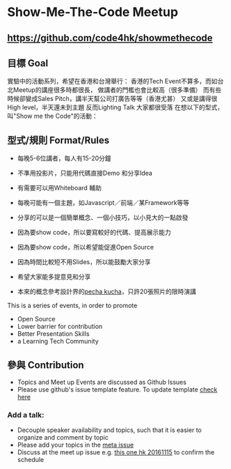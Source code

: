 # Show-Me-The-Code Meetup

## https://github.com/code4hk/showmethecode

## 目標 Goal
實驗中的活動系列，希望在香港和台灣舉行：
香港的Tech Event不算多，而如台北Meetup的講座很多時都很長，
做講者的門檻也會比較高（很多準備）
而有些時候卻變成Sales Pitch，講半天幫公司打廣告等等（香港尤甚）
又或是講得很High level，半天還未到主題
反而Lighting Talk 大家都很受落
在想以下的型式，叫"Show me the Code"的活動：

## 型式/規則 Format/Rules
- 每晚5-6位講者，每人有15-20分鐘
- 不準用投影片，只能用代碼直接Demo 和分享Idea
- 有需要可以用Whiteboard 輔助
- 每晚可能有一個主題，如Javascript／前端／某Framework等等
- 分享的可以是一個簡單概念、一個小技巧，以小見大的一點啟發

- 因為要show code，所以要寫較好的代碼、提高展示能力
- 因為要show code，所以希望能促進Open Source
- 因為時間比較短不用Slides，所以能鼓勵大家分享

- 希望大家能多提意見和分享
- 本來的概念參考設計界的[pecha kucha](http://www.pechakucha.org/)，只許20張照片的限時演講

This is a series of events, in order to promote
- Open Source
- Lower barrier for contribution
- Better Presentation Skills
- a Learning Tech Community


## 參與 Contribution
- Topics and Meet up Events are discussed as Github Issues
- Please use github's issue template feature. To update template [check here](https://help.github.com/articles/creating-an-issue-template-for-your-repository/)

### Add a talk:
- Decouple speaker availability and topics, such that it is easier to organize and comment by topic
- Please add your topics in the [meta issue](https://github.com/code4hk/showmethecode/issues/1)
- Discuss at the meet up issue e.g. [this one hk 20161115](https://github.com/code4hk/showmethecode/issues/2) to confirm the schedule
